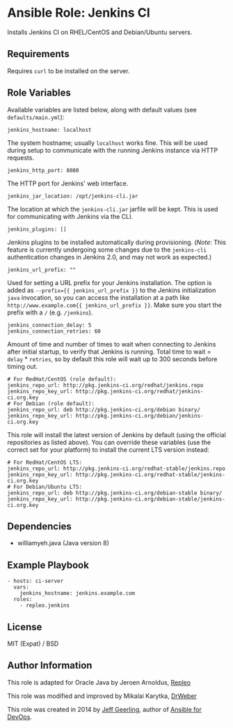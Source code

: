 # Ansible Role: Jenkins CI

Installs Jenkins CI on RHEL/CentOS and Debian/Ubuntu servers.

## Requirements

Requires `curl` to be installed on the server.

## Role Variables

Available variables are listed below, along with default values (see `defaults/main.yml`):

    jenkins_hostname: localhost

The system hostname; usually `localhost` works fine. This will be used during setup to communicate with the running Jenkins instance via HTTP requests.

    jenkins_http_port: 8080

The HTTP port for Jenkins' web interface.

    jenkins_jar_location: /opt/jenkins-cli.jar

The location at which the `jenkins-cli.jar` jarfile will be kept. This is used for communicating with Jenkins via the CLI.

    jenkins_plugins: []

Jenkins plugins to be installed automatically during provisioning. (_Note_: This feature is currently undergoing some changes due to the `jenkins-cli` authentication changes in Jenkins 2.0, and may not work as expected.)

    jenkins_url_prefix: ""

Used for setting a URL prefix for your Jenkins installation. The option is added as `--prefix={{ jenkins_url_prefix }}` to the Jenkins initialization `java` invocation, so you can access the installation at a path like `http://www.example.com{{ jenkins_url_prefix }}`. Make sure you start the prefix with a `/` (e.g. `/jenkins`).

    jenkins_connection_delay: 5
    jenkins_connection_retries: 60

Amount of time and number of times to wait when connecting to Jenkins after initial startup, to verify that Jenkins is running. Total time to wait = `delay` * `retries`, so by default this role will wait up to 300 seconds before timing out.

    # For RedHat/CentOS (role default):
    jenkins_repo_url: http://pkg.jenkins-ci.org/redhat/jenkins.repo
    jenkins_repo_key_url: http://pkg.jenkins-ci.org/redhat/jenkins-ci.org.key
    # For Debian (role default):
    jenkins_repo_url: deb http://pkg.jenkins-ci.org/debian binary/
    jenkins_repo_key_url: http://pkg.jenkins-ci.org/debian/jenkins-ci.org.key

This role will install the latest version of Jenkins by default (using the official repositories as listed above). You can override these variables (use the correct set for your platform) to install the current LTS version instead:

    # For RedHat/CentOS LTS:
    jenkins_repo_url: http://pkg.jenkins-ci.org/redhat-stable/jenkins.repo
    jenkins_repo_key_url: http://pkg.jenkins-ci.org/redhat-stable/jenkins-ci.org.key
    # For Debian/Ubuntu LTS:
    jenkins_repo_url: deb http://pkg.jenkins-ci.org/debian-stable binary/
    jenkins_repo_key_url: http://pkg.jenkins-ci.org/debian-stable/jenkins-ci.org.key

## Dependencies

  - williamyeh.java (Java version 8)

## Example Playbook

    - hosts: ci-server
      vars:
        jenkins_hostname: jenkins.example.com
      roles:
        - repleo.jenkins

## License

MIT (Expat) / BSD

## Author Information

This role is adapted for Oracle Java by Jeroen Arnoldus, [Repleo](http://www.repleo.nl)

This role was modified and improved by Mikalai Karytka, [DrWeber](https://github.com/drweber)

This role was created in 2014 by [Jeff Geerling](http://jeffgeerling.com/), author of [Ansible for DevOps](http://ansiblefordevops.com/).
